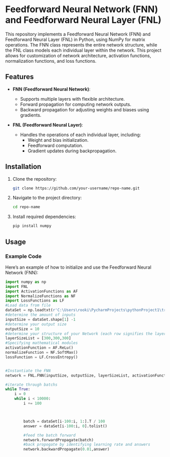 # Feedforward Neural Network (FNN) and Feedforward Neural Layer (FNL)

This repository implements a Feedforward Neural Network (FNN) and Feedforward Neural Layer (FNL) in Python, using NumPy for matrix operations. The FNN class represents the entire network structure, while the FNL class models each individual layer within the network. This project allows for customization of network architecture, activation functions, normalization functions, and loss functions.

## Features

- **FNN (Feedforward Neural Network)**: 
  - Supports multiple layers with flexible architecture.
  - Forward propagation for computing network outputs.
  - Backward propagation for adjusting weights and biases using gradients.
  
- **FNL (Feedforward Neural Layer)**:
  - Handles the operations of each individual layer, including:
    - Weight and bias initialization.
    - Feedforward computation.
    - Gradient updates during backpropagation.

## Installation

1. Clone the repository:

    ```bash
    git clone https://github.com/your-username/repo-name.git
    ```

2. Navigate to the project directory:

    ```bash
    cd repo-name
    ```

3. Install required dependencies:

    ```bash
    pip install numpy
    ```

## Usage

### Example Code

Here’s an example of how to initialize and use the Feedforward Neural Network (FNN):

```python
import numpy as np
import FNL
import ActivationFunctions as AF
import NormalizeFunctions as NF
import LossFunctions as LF
#Load data from file
dataSet = np.loadtxt(r'C:\Users\rooki\PycharmProjects\pythonProject1\trainer.csv', delimiter=',')
#determine the amount of inputs
inputSize = dataSet.shape[1] -1
#determine your output size
outputSize = 10
#determine your structure of your Network (each row signifies the layers and the numbers signify nodes)
layerSizeList = [300,300,300]
#Specifying mathematical modules
activationFunction = AF.ReLu()
normalizeFunction = NF.SoftMax()
lossFunction = LF.CrossEntropy()


#Instantiate the FNN
network = FNL.FNN(inputSize, outputSize, layerSizeList, activationFunction, normalizeFunction, lossFunction)

#iterate through batchs
while True:
    i = 0
    while i < 10000:
        i += 100



        batch = dataSet[i-100:i, 1:].T / 100
        answer = dataSet[i-100:i, 0].tolist()

        #feed the batch forward
        network.forwardPropagate(batch)
        #back propogate by identifying learning rate and answers
        network.backwardPropagate(0.01,answer)














